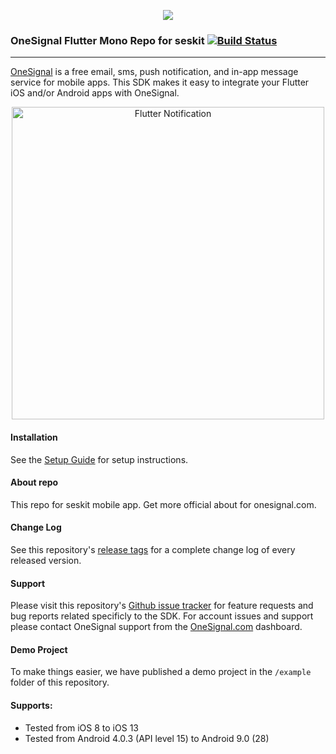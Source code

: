<p align="center">
  <img src="https://media.onesignal.com/cms/Website%20Layout/logo-red.svg"/>
</p>

### OneSignal Flutter Mono Repo for seskit [![Build Status](https://travis-ci.org/OneSignal/OneSignal-Flutter-SDK.svg?branch=master)](https://travis-ci.org/OneSignal/OneSignal-Flutter-SDK)

---

[OneSignal](https://onesignal.com/) is a free email, sms, push notification, and in-app message service for mobile apps. This SDK makes it easy to integrate your Flutter iOS and/or Android apps with OneSignal.

<p align="center"><img src="https://app.onesignal.com/images/android_and_ios_notification_image.gif" width="500" alt="Flutter Notification"></p>

#### Installation
See the [Setup Guide](https://documentation.onesignal.com/docs/flutter-sdk-setup) for setup instructions.

#### About repo

This repo for seskit mobile app. Get more official about for onesignal.com.

#### Change Log
See this repository's [release tags](https://github.com/onesignal/onesignal-flutter-sdk/releases) for a complete change log of every released version.

#### Support
Please visit this repository's [Github issue tracker](https://github.com/onesignal/onesignal-flutter-sdk/issues) for feature requests and bug reports related specificly to the SDK.
For account issues and support please contact OneSignal support from the [OneSignal.com](https://onesignal.com) dashboard.

#### Demo Project
To make things easier, we have published a demo project in the `/example` folder of this repository.

#### Supports: 
* Tested from iOS 8 to iOS 13
* Tested from Android 4.0.3 (API level 15) to Android 9.0 (28)
